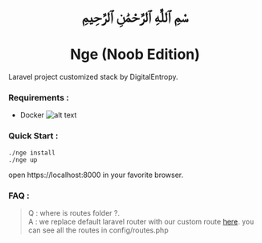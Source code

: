 <h1 align="center">سْمِ ٱللَّٰهِ ٱلرَّحْمَٰنِ ٱلرَّحِيمِ</h1>
<h1 align="center">Nge (Noob Edition)</h1>

Laravel project customized stack by DigitalEntropy.

### Requirements : 
 - Docker 
![alt text](https://miro.medium.com/max/1000/1*E8IgOSkMTpBRs0w0-Zsx2g.gif)

### Quick Start :
```shell
./nge install
./nge up
```
open https://localhost:8000 in your favorite browser.

### FAQ : 

> Q : where is routes folder ?. <br>
> A : we replace default laravel router with our custom route [here](https://github.com/digital-entropy/yalr). 
> you can see all the routes in config/routes.php  
